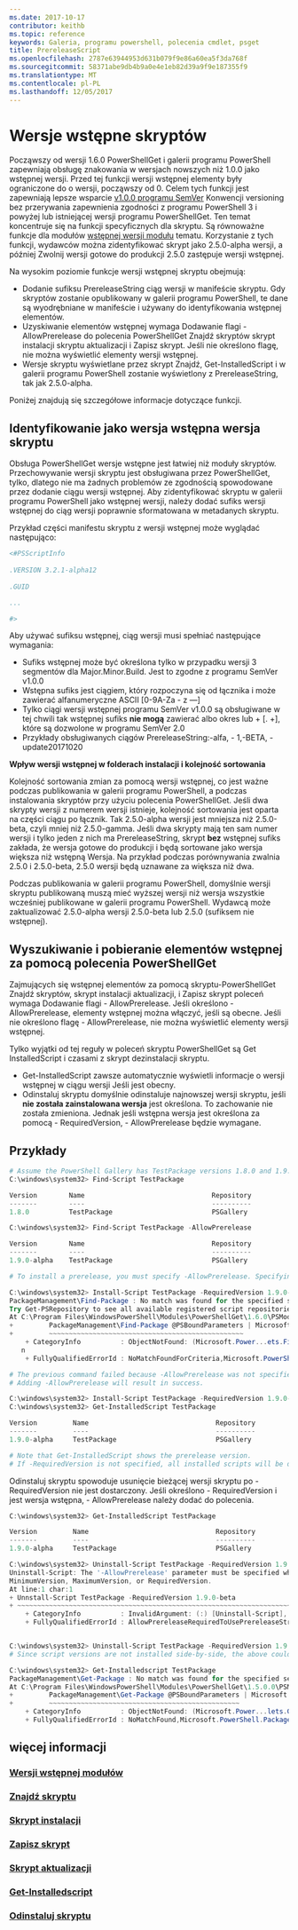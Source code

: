 ```yaml
---
ms.date: 2017-10-17
contributor: keithb
ms.topic: reference
keywords: Galeria, programu powershell, polecenia cmdlet, psget
title: PrereleaseScript
ms.openlocfilehash: 2787e63944953d631b079f9e86a60ea5f3da768f
ms.sourcegitcommit: 58371abe9db4b9a0e4e1eb82d39a9f9e187355f9
ms.translationtype: MT
ms.contentlocale: pl-PL
ms.lasthandoff: 12/05/2017
---
```

# <a name="prerelease-versions-of-scripts"></a>Wersje wstępne skryptów

Począwszy od wersji 1.6.0 PowerShellGet i galerii programu PowerShell zapewniają obsługę znakowania w wersjach nowszych niż 1.0.0 jako wstępnej wersji. Przed tej funkcji wersji wstępnej elementy były ograniczone do o wersji, począwszy od 0. Celem tych funkcji jest zapewniają lepsze wsparcie [v1.0.0 programu SemVer](http://semver.org/spec/v1.0.0.html) Konwencji versioning bez przerywania zapewnienia zgodności z programu PowerShell 3 i powyżej lub istniejącej wersji programu PowerShellGet. Ten temat koncentruje się na funkcji specyficznych dla skryptu. Są równoważne funkcje dla modułów [wstępnej wersji modułu](../module/PrereleaseModule.md) tematu. Korzystanie z tych funkcji, wydawców można zidentyfikować skrypt jako 2.5.0-alpha wersji, a później Zwolnij wersji gotowe do produkcji 2.5.0 zastępuje wersji wstępnej. 

Na wysokim poziomie funkcje wersji wstępnej skryptu obejmują:

* Dodanie sufiksu PrereleaseString ciąg wersji w manifeście skryptu. Gdy skryptów zostanie opublikowany w galerii programu PowerShell, te dane są wyodrębniane w manifeście i używany do identyfikowania wstępnej elementów.
* Uzyskiwanie elementów wstępnej wymaga Dodawanie flagi - AllowPrerelease do polecenia PowerShellGet Znajdź skryptów skrypt instalacji skryptu aktualizacji i Zapisz skrypt. Jeśli nie określono flagę, nie można wyświetlić elementy wersji wstępnej. 
* Wersje skryptu wyświetlane przez skrypt Znajdź, Get-InstalledScript i w galerii programu PowerShell zostanie wyświetlony z PrereleaseString, tak jak 2.5.0-alpha. 

Poniżej znajdują się szczegółowe informacje dotyczące funkcji. 


## <a name="identifying-a-script-version-as-a-prerelease"></a>Identyfikowanie jako wersja wstępna wersja skryptu 

Obsługa PowerShellGet wersje wstępne jest łatwiej niż moduły skryptów. Przechowywanie wersji skryptu jest obsługiwana przez PowerShellGet, tylko, dlatego nie ma żadnych problemów ze zgodnością spowodowane przez dodanie ciągu wersji wstępnej. Aby zidentyfikować skryptu w galerii programu PowerShell jako wstępnej wersji, należy dodać sufiks wersji wstępnej do ciąg wersji poprawnie sformatowana w metadanych skryptu. 

Przykład części manifestu skryptu z wersji wstępnej może wyglądać następująco:
```powershell
<#PSScriptInfo
            
.VERSION 3.2.1-alpha12
            
.GUID 

...

#>

```

Aby używać sufiksu wstępnej, ciąg wersji musi spełniać następujące wymagania: 

* Sufiks wstępnej może być określona tylko w przypadku wersji 3 segmentów dla Major.Minor.Build. Jest to zgodne z programu SemVer v1.0.0
* Wstępna sufiks jest ciągiem, który rozpoczyna się od łącznika i może zawierać alfanumeryczne ASCII [0-9A-Za - z —]
* Tylko ciągi wersji wstępnej programu SemVer v1.0.0 są obsługiwane w tej chwili tak wstępnej sufiks __nie mogą__ zawierać albo okres lub + [. +], które są dozwolone w programu SemVer 2.0 
* Przykłady obsługiwanych ciągów PrereleaseString:-alfa, - 1,-BETA, - update20171020

__Wpływ wersji wstępnej w folderach instalacji i kolejność sortowania__

Kolejność sortowania zmian za pomocą wersji wstępnej, co jest ważne podczas publikowania w galerii programu PowerShell, a podczas instalowania skryptów przy użyciu polecenia PowerShellGet. Jeśli dwa skrypty wersji z numerem wersji istnieje, kolejność sortowania jest oparta na części ciągu po łącznik. Tak 2.5.0-alpha wersji jest mniejsza niż 2.5.0-beta, czyli mniej niż 2.5.0-gamma. Jeśli dwa skrypty mają ten sam numer wersji i tylko jeden z nich ma PrereleaseString, skrypt __bez__ wstępnej sufiks zakłada, że wersja gotowe do produkcji i będą sortowane jako wersja większa niż wstępną Wersja. Na przykład podczas porównywania zwalnia 2.5.0 i 2.5.0-beta, 2.5.0 wersji będą uznawane za większa niż dwa. 

Podczas publikowania w galerii programu PowerShell, domyślnie wersji skryptu publikowaną muszą mieć wyższej wersji niż wersja wszystkie wcześniej publikowane w galerii programu PowerShell. Wydawcą może zaktualizować 2.5.0-alpha wersji 2.5.0-beta lub 2.5.0 (sufiksem nie wstępnej).

## <a name="finding-and-acquiring-prerelease-items-using-powershellget-commands"></a>Wyszukiwanie i pobieranie elementów wstępnej za pomocą polecenia PowerShellGet

Zajmujących się wstępnej elementów za pomocą skryptu-PowerShellGet Znajdź skryptów, skrypt instalacji aktualizacji, i Zapisz skrypt poleceń wymaga Dodawanie flagi - AllowPrerelease. Jeśli określono - AllowPrerelease, elementy wstępnej można włączyć, jeśli są obecne.
Jeśli nie określono flagę - AllowPrerelease, nie można wyświetlić elementy wersji wstępnej. 

Tylko wyjątki od tej reguły w poleceń skryptu PowerShellGet są Get InstalledScript i czasami z skrypt dezinstalacji skryptu. 

* Get-InstalledScript zawsze automatycznie wyświetli informacje o wersji wstępnej w ciągu wersji Jeśli jest obecny. 
* Odinstaluj skryptu domyślnie odinstaluje najnowszej wersji skryptu, jeśli __nie została zainstalowana wersja__ jest określona. To zachowanie nie została zmieniona. Jednak jeśli wstępna wersja jest określona za pomocą - RequiredVersion, - AllowPrerelease będzie wymagane. 

## <a name="examples"></a>Przykłady
```powershell
# Assume the PowerShell Gallery has TestPackage versions 1.8.0 and 1.9.0-alpha. If -AllowPrerelease is not specified, only version 1.8.0 will be returned.
C:\windows\system32> Find-Script TestPackage 

Version        Name                                Repository           Description
-------        ----                                ----------           -----------
1.8.0          TestPackage                         PSGallery            Package used to validate changes to the PowerShe...

C:\windows\system32> Find-Script TestPackage -AllowPrerelease

Version        Name                                Repository           Description
-------        ----                                ----------           -----------
1.9.0-alpha    TestPackage                         PSGallery            Package used to validate changes to PowerShe...

# To install a prerelease, you must specify -AllowPrerelease. Specifying a prerelease version string is not sufficient. 

C:\windows\system32> Install-Script TestPackage -RequiredVersion 1.9.0-alpha
PackageManagement\Find-Package : No match was found for the specified search criteria and script name 'TestPackage'.
Try Get-PSRepository to see all available registered script repositories.
At C:\Program Files\WindowsPowerShell\Modules\PowerShellGet\1.6.0\PSModule.psm1:1455 char:3
+         PackageManagement\Find-Package @PSBoundParameters | Microsoft ...
+         ~~~~~~~~~~~~~~~~~~~~~~~~~~~~~~~~~~~~~~~~~~~~~~~~~
    + CategoryInfo          : ObjectNotFound: (Microsoft.Power...ets.FindPackage:FindPackage) [Find-Package], Exceptio
   n
    + FullyQualifiedErrorId : NoMatchFoundForCriteria,Microsoft.PowerShell.PackageManagement.Cmdlets.FindPackage

# The previous command failed because -AllowPrerelease was not specified.
# Adding -AllowPrerelease will result in success.

C:\windows\system32> Install-Script TestPackage -RequiredVersion 1.9.0-alpha -AllowPrerelease
C:\windows\system32> Get-InstalledScript TestPackage

Version         Name                                Repository           Description
-------         ----                                ----------           -----------
1.9.0-alpha     TestPackage                         PSGallery            Package used to validate changes to PowerShe...

# Note that Get-InstalledScript shows the prerelease version. 
# If -RequiredVersion is not specified, all installed scripts will be displayed by Get-InstalledScript
```

Odinstaluj skryptu spowoduje usunięcie bieżącej wersji skryptu po - RequiredVersion nie jest dostarczony. Jeśli określono - RequiredVersion i jest wersja wstępna, - AllowPrerelease należy dodać do polecenia. 

``` powershell
C:\windows\system32> Get-InstalledScript TestPackage

Version         Name                                Repository           Description
-------         ----                                ----------           -----------
1.9.0-alpha     TestPackage                         PSGallery            Package used to validate changes to PowerShe...

C:\windows\system32> Uninstall-Script TestPackage -RequiredVersion 1.9.0-alpha
Uninstall-Script: The '-AllowPrerelease' parameter must be specified when using the Prerelease string in
MinimumVersion, MaximumVersion, or RequiredVersion.
At line:1 char:1
+ Unnstall-Script TestPackage -RequiredVersion 1.9.0-beta
+ ~~~~~~~~~~~~~~~~~~~~~~~~~~~~~~~~~~~~~~~~~~~~~~~~~~~~~~~~~~~~~~~~~~~~~
    + CategoryInfo          : InvalidArgument: (:) [Uninstall-Script], ArgumentException
    + FullyQualifiedErrorId : AllowPrereleaseRequiredToUsePrereleaseStringInVersion,Uninnstall-script


C:\windows\system32> Uninstall-Script TestPackage -RequiredVersion 1.9.0-alpha -AllowPrerelease
# Since script versions are not installed side-by-side, the above could be simply "Uninstall-Script TestPackage"

C:\windows\system32> Get-Installedscript TestPackage
PackageManagement\Get-Package : No match was found for the specified search criteria and script names 'testpackage'.
At C:\Program Files\WindowsPowerShell\Modules\PowerShellGet\1.5.0.0\PSModule.psm1:4088 char:9
+         PackageManagement\Get-Package @PSBoundParameters | Microsoft. ...
+         ~~~~~~~~~~~~~~~~~~~~~~~~~~~~~~~~~~~~~~~~~~~~~~~~
    + CategoryInfo          : ObjectNotFound: (Microsoft.Power...lets.GetPackage:GetPackage) [Get-Package], Exception
    + FullyQualifiedErrorId : NoMatchFound,Microsoft.PowerShell.PackageManagement.Cmdlets.GetPackage


```



## <a name="more-details"></a>więcej informacji
### <a name="prerelease-module-versionsmoduleprereleasemodulemd"></a>[Wersji wstępnej modułów](../module/PrereleaseModule.md)
### <a name="find-scriptpsgetfind-scriptmd"></a>[Znajdź skryptu](./psget_find-script.md)
### <a name="install-scriptpsgetinstall-scriptmd"></a>[Skrypt instalacji](./psget_install-script.md)
### <a name="save-scriptpsgetsave-scriptmd"></a>[Zapisz skrypt](./psget_save-script.md)
### <a name="update-scriptpsgetupdate-scriptmd"></a>[Skrypt aktualizacji](./psget_update-script.md)
### <a name="get-installedscriptpsgetget-installedscriptmd"></a>[Get-Installedscript](./psget_get-installedscript.md)
### <a name="uninstall-scriptpsgetuninstall-scriptmd"></a>[Odinstaluj skryptu](./psget_uninstall-script.md)
